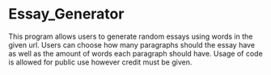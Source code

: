 # Essay_Generator
 This program allows users to generate random essays using words in the given url. Users can choose how many paragraphs should the essay have as well as the amount of words each paragraph should have. Usage of code is allowed for public use however credit must be given. 
